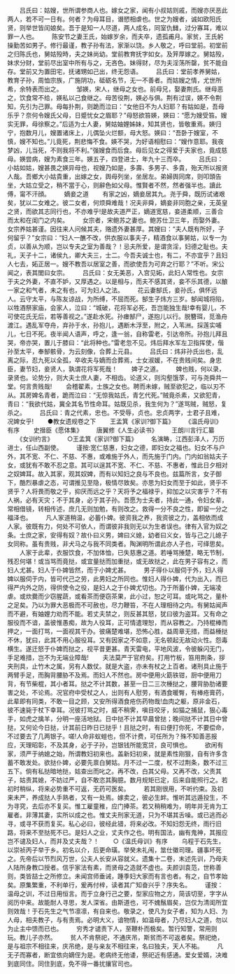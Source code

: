 <!-- { "loadSidebar": true } -->
　　吕氏曰：姑嫂，世所谓参商人也。嫁女之家，闻有小叔姑则戚，而嫂亦厌恶此两人，若不可一日有。何者？为母耳目，谮愬相虐也。世之为嫂者，诚如欧阳氏贤，则举世皆闰娘矣。吾于是知一人尽道，两人成名，同室仇雠，过分寡耳，难以罪一人也。 
　　陈安节之妻王氏，始嫁岁余，而夫卒，遗孤甫月。家贫，王氏躬操勤苦如男子。修行最谨，教子孙有法，家渐以饶。乡人敬之，呼曰堂前。初堂前之归陈氏也，舅姑殁時，夫之妹尚幼。堂前教育抚字如女。及笄厚嫁之。舅姑殁，妹求分财，堂前尽出室中所有与之，无吝色。妹得财，尽为夫淫荡所罄，贫不能自存。堂前又为置田宅，抚诸甥如己出，终无怨语。 
　　吕氏曰：堂前孝养舅姑，教育子孙，周恤宗族，广施阴功，砥砺名节，无一不善者。而姑嫂之情，尤世所希，余特表而出之。 
　　邹媖，宋人，继母之女也。前母兄，娶妻荆氏。继母恶之，饮食常不给，媖私以己食继之。母苦役荆，媖必与俱。荆有过误，媖不令荆知，先引为己罪。母每扑荆，则跪而泣曰：“女他日不为人妇耶？有姑如是，吾母乐乎？奈何令嫂氏父母，日蹙忧女之眉耶？”母怒欲笞媖，媖曰：“愿为嫂受笞。嫂实无罪，母徐察之。”后适为士人妻，舅姑妯娌姊妹，知其贤也，皆敬重焉。媖归宁，抱数月儿，嫂置诸床上，儿偶坠火烂额，母大怒。媖曰：“吾卧于嫂室，不慎，嫂不知也。”儿竟死，荆悲悔不食。媖不哭，为好语相慰曰：“嫂作意耶。我夜梦凶，儿当死，不则我将不利。”强嫂食而后食。母后见女之得爱于夫家也，竟成慈母。媖尝病，嫂为素食三年。媖五子，四登进士，年九十三而卒。 
　　吕氏曰：小姑如姑，嫂甚畏之媖异母也，视嫂乃如是，多壽、多男子、多貴，殆天所以报贤人哉。吾鄉大小姑貴重，出嫁之女，舆母列坐，坐居左。弟婦舆同席，则叩頭告坐，大姑立受之，稍不當于心，则辭色如父母。惟賢者不然，然者强半也。讀此傅，甯不汗顔。 
　　嫡妾之道 
　　有家之凶，嫡妾居其九。尧于舜，既历试诸艰矣，犹以二女难之。彼二女者，何烦舜难哉！况夫非舜，嫡妾非同胞之亲，无英皇之贤，而欲其志同行也，不亦难乎!是故夫道严正，嫡道宽慈，妾道柔顺，三善合而太和在闺门之内矣。 
　　女宗者，宋鲍苏之妻也。鲍苏仕卫三年，而娶外妻。女宗养姑甚谨。因往来人问候其夫，赂遗外妻甚厚。其嫂曰：“夫人既有所好，子何留乎？”女宗曰：“妇人一醮不改，供衣服以事夫子，精酒食以事舅姑，以专一为贞，以善从为顺，岂以专夫之室为善哉？！忌夫所爱，是谓贪淫，妇德之耻也。夫礼，天子十二，诸侯九，卿大夫三，士二。今吾夫诚士也，有二，不亦宜乎？且妇人七去，妬正居一。嫂不教吾以居室之善，而欲使吾为可弃之行耶？”不听。宋公闻之，表其閭曰女宗。 
　　吕氏曰：女无美恶，入宫见妬，此妇人常性也。女宗于夫之外妻，不直不妒，又厚遇之。以是相与，而夫不感其贤，妾不乐其德，以酿一家之和气者，未之有也，可为妇人之法。 
　　花云妻郜氏，妾孙氏，俱怀远人。云守太平，与陈友谅战，为所缚，不屈而死。郜生子炜方三岁。郜闻城将陷，以牲酒祭家庙，会家人，泣曰：“城破，花将军必死，吾岂能独生哉!幸有婴儿，不可使花氏无后，若等善视之。”遂赴水死。孙瘗郜尸，遂抱儿以行。脱簪珥，觅渔舟渡江。遇乱军夺舟，弃孙于水，孙抱儿，遇断木浮至，附之，入苇洲。採莲实哺儿，七日不死。夜半闻人语声，呼之，逢一翁，自称雷老，引达帝所。孙抱儿拜且哭，帝亦哭，置儿于膝曰：“此将种也。”雷老忽不见。炜后拜水军左卫指挥使，偕孙至太平，奉郜骸骨，为云刻像，合葬上元县。 
　　吕氏曰：炜非孙氏出也，乱离之际，忍九死以全孤，卒收夫与嫡而合葬焉，士女淑媛，不在贵贱间矣。身忠臣，妻节妇，妾贤人，孰谓花将军死哉！ 
　　婢子之道。 
　　婢也贱，何以录，录贤也。论势分，则大夫士庶人妻，不相齿。论道义，则沟壑饿莩，可与尧舜共一堂。何言贵贱哉! 
　　会稽翟素，士族之女也。聘而未嫁，贼至欲犯之，临以刃不从。其房婢名青者，跪而泣曰：“无惊我姑氏，青乞代死。”贼竟杀素，又欲犯青，青曰：“我欲代姑，冀全其名节性命耳。姑既见杀，我生何为？”遂骂贼，贼怒，复杀之。 
　　吕氏曰：青之代素，忠也。不受辱，贞也。忠贞两字，士君子且难，况婢女乎! 
　　●教女遗规卷之下 
　　王孟箕《家训?御下篇》 
　　《温氏母训》有序 
　　史搢臣《愿体集》 
　　唐翼修《人生必读书》 
　　王朗川言行汇纂 
　　《女训约言》 
　　○王孟箕《家训?御下篇》 
　　名演畴，江西彭泽人，万历进士，任山西副使。 
　　谨按:宽仁慈惠，妇女之德，即妇女之福也。妇女不与户外，其不宽、不仁、不慈、不惠，或难施于外人，而先施于门内。门内如翁姑夫子女，或犹有不敢不忍之意。其可以逞其不宽、不仁、不慈、不惠者，惟此日夕相对之奴婢耳。故入其家，观其奴婢，而有以知妇之良与不良也。兹篇所言，女子御下，酷烈暴虐之态，可谓推见至隐，极情尽致矣。亦思为妇女而至于如此，贤乎不贤乎？人将畏而敬之乎，抑厌而远之乎？天将予之福禄乎，抑加之以灾害乎？不有人祸，必有天灾；不于其身，必于其子孙。吾愿为士夫者，持此一通，令妇女辈，常相借镜，转相传述，庶几无则加勉，有则改之。救得一分不良之性，即留一分之福泽也。 
　　凡人家道稍温，必蓄仆婢。彼资我之养，我资彼之力，盖相依而成人家。彼既有力，何处不可依人，而谓彼非我则无以为生者误也。律有入官为奴之条。士庶之家，安得有奴？故仆曰义男，婢曰义媳，幼者曰义女，皆与己之儿媳子女同称。虽有贵贱，非犬马之与我不同类者。陶渊明所谓此亦人子也，可绎思矣。 
　　人家于此辈，衣服饮食，不加体恤，已失慈惠之道。若唾骂捶楚，略无节制，残忍何堪！或当骂而竟挞，或宜量挞而加重挞，或无故挞之，此在男子容有之，而妇人尤甚。妇人于仆婢皆然，而于小婢尤甚。 
　　男子得仆以服伺于外，妇人得婢以服伺于内，皆可代己之劳，此男妇之所同也。惟妇人得仆婢，代为出入，而已得严内外之防，得供使令之役，是妇人之于仆婢尤切也。乃于所蓄仆婢，无端凌虐。或炊爨而少窃腥蔬，或看茶而便窃茶果，此小过，恕之可耳。或叱骂之，量朴之足矣。乃以为罪大恶极而不可赦也，尽力鞭笞，不在人理相待之内。有舅姑闻声而不避，有妯娌力劝而不能。若丈夫禁之，则反甚其怒，犹曰彼为盗耳。又有命之服役而不谙，盖彼惟愚痴，故为人役耳，正可情遣理恕，而从容教之。乃持棍棒而押之，一面打骂，一面视其干办。彼痛楚难堪，恐怖心胜，益周章无措，而益棰挞不休，犹曰，此其不用心服役耳。又有因家之不如意，无名顿起无故动火性。怨毒横生。遂迁怒于仆婢而挞之，视平昔更甚。青天雷电，平地风波，令彼躲闪无门，手足难措，岂不为无端业障哉! 
　　夫法莫严于官府矣。打用竹板，笞用荆条，拶夹刑具，止竹木之属，另有人数仗。就是大盗，亦未有杖之上百者。诸刑具止施于两臂手足，而胸背腰胁不及焉。而妇人不然也。房中便用火筯铁钳，厨中便用刀背，有节柴棍，其小者耳。挞之不计其数，甚至一日二三次棰挞之，腰背胁肋诸要害之处，不论焉。况官府中受杖之人，出则有人慰劳，有酒食暖臀，有棒疮膏药，此辈即有同类，不敢一目之顾，又安所得酒食疮伤药物哉!血肉之躯，原非金石，彼不速毙于杖下幸耳。况彼打骂之时，威不稍霁，嗔目咬牙，如猫之捕鼠，狠心毒手，如虎之擒羊，分明一座活地狱。日中挞不计其早晨曾挞；晚间挞不计其日中曾挞，又何论今日挞，计其前日昨日已挞乎！且挞之时，有曰便打你死，不要偿命，不过要去了几两银子。嗟!人命非蚁螘也，但不计费，可任所为？殊不知善恶报应，天理昭彰，不及其身，必于子孙，岂银钱所能宽贷，良可惧也。 
　　欲闲有家，须严于纳媳之始，所谓教妇初来也。盖新妇初来，就是素性刚狠，自有许多含蓄不敢发处。欲挞仆婢，必要先禀白舅姑。月不过一二度，杖不过荆条，数不过三五下。倘有私挞暗地挞，姑查出而叱之。再不改，白其父母。又再不改，父责其子，姑责其媳，不妨过严，自不敢恣其胸臆。数月规矩已定，后来自能照行之。若初时稍纵，将来必势重不可返，无药可医矣。 
　　若其刚很用，不听约束。及初来未严，养成挞人手熟者，又有一处焉。嫁卖之，彼必生衅。惟听其远遁投生，不为寻究，去后亦不复买。惟工雇童稚，应门捧茶。若又稍稍难为，明年并无肯为工雇者。非薄其妻，实所以成之也。惟丈夫刑家无道，只为不堪其舌噪。或已逃而必寻，或寻不获而复买。私心必曰，彼经此错，将来必改。不知妇怨无终，雨行旧路，将来不至挞死不已。是妇人之业，丈夫作之也。明有国法，幽有鬼神，其报应岂不谴及妇人，而并及丈夫哉？！ 
　　○《温氏母训》有序 
　　乌程于石先生，以崇祯丙子举于乡。初名以介，后更命璜。举癸未礼闱，筮仕徽司理。疆事坏死之。先帝后以节烈风万世，公夫人长安从容就义。遗集十二卷，末述先训，乃母夫人陆所身教口授者。信乎家法有素，而贤母之造就不虚也。夫颜训袁范，世称善则，类皆喆士之所修立。未闻宫师垂诫，踵季妇大家而有言也者。有之，自节孝始矣。原集繁重，不利单行，爰再付梓，读者其广知奋兴乎？序失名。 
　　谨按：温母之训，不过日用恒言。而于立身行己之要，型家应物之方，简该切至，字字从阅历中来。故能耐人寻思，发人深省。由斯道也，可不媿鬚眉矣，岂仅为清闺所宜则效哉！于石先生之气节凛凛，有自来也。敬录之，使凡为女子者，知为人妇、为人母，相夫教子，与有责焉。必明大义，谙物情，如温母者，乃尽妇人之道，勿以为止主中馈而已也。 
　　穷秀才谴责下人，至鞭朴而极矣。暂行知警，常用则玩。教儿子亦然。 
　　贫人不肯祭祀，不通庆吊，斯贫而不可返者矣。祭祀绝，是与祖宗不相往来，庆吊绝，是与亲友不相往来，名曰独夫，天人不祐。 
　　凡无子而寡者，断宜依向嫡侄为是。老病终无他诿，祭祀近有感通。爱女爱婿，决难到底同住。同住到底，免不得一番扰攘官司也。 
